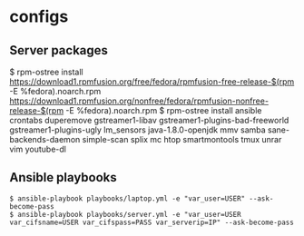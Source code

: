 configs
=======

Server packages
---------------
$ rpm-ostree install https://download1.rpmfusion.org/free/fedora/rpmfusion-free-release-$(rpm -E %fedora).noarch.rpm https://download1.rpmfusion.org/nonfree/fedora/rpmfusion-nonfree-release-$(rpm -E %fedora).noarch.rpm
$ rpm-ostree install ansible crontabs duperemove gstreamer1-libav gstreamer1-plugins-bad-freeworld gstreamer1-plugins-ugly lm_sensors java-1.8.0-openjdk mmv samba sane-backends-daemon simple-scan splix mc htop smartmontools tmux unrar vim youtube-dl


Ansible playbooks
-----------------

```
$ ansible-playbook playbooks/laptop.yml -e "var_user=USER" --ask-become-pass
$ ansible-playbook playbooks/server.yml -e "var_user=USER var_cifsname=USER var_cifspass=PASS var_serverip=IP" --ask-become-pass
```
